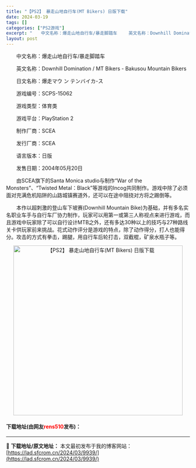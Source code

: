 ```yaml
---
title: "【PS2】 暴走山地自行车(MT Bikers) 日版下载"
date: 2024-03-19
tags: []
categories: ["PS2游戏"]
excerpt: "　　中文名称：爆走山地自行车/暴走脚踏车 　　英文名称：Downhill Domination / MT Bikers - Bakusou Mountain Bikers 　　日文名称：爆走マウ ン テンバイカ-ス 　　游戏编号：SCPS-15062 　　游戏类型：体育类 　　游戏平台：PlaySt&hellip;"
layout: post
---
```


 <p>　　中文名称：爆走山地自行车/暴走脚踏车</p> <p>　　英文名称：Downhill Domination / MT Bikers - Bakusou Mountain Bikers</p> <p>　　日文名称：爆走マウ ン テンバイカ-ス</p> <p>　　游戏编号：SCPS-15062</p> <p>　　游戏类型：体育类</p> <p>　　游戏平台：PlayStation 2</p> <p>　　制作厂商：SCEA</p> <p>　　发行厂商：SCEA</p> <p>　　语言版本：日版</p> <p>　　发售日期：2004年05月20日</p> <p>　　由SCEA旗下的Santa Monica studio与制作&ldquo;War of the Monsters&rdquo;、&ldquo;Twisted Metal：Black&rdquo;等游戏的Incog共同制作。游戏中除了必须面对充满危机陷阱的山路城镇赛道外，还可以在途中阻挠对方将之踢倒等。</p> <p>　　本作以超刺激的登山车下坡赛(Downhill Mountain Bike)为基础，并有多名实名职业车手与自行车厂协力制作，玩家可以用第一或第三人称视点来进行游戏，而且游戏中玩家除了可以自行设计MTB之外，还有多达30种以上的技巧与27种路线关卡供玩家前来挑战。花式动作评分是游戏的特点，除了动作得分，打人也能得分。攻击的方式有拳击，踢腿，用自行车后轮打击，双截棍，矿泉水瓶子等。</p> <p align="center"><img align="" border="0" src="https://lad.sfcrom.cn/wp-content/uploads/2024/03/20240319_65f99854d1cb5.jpg" width="464" alt="【PS2】 暴走山地自行车(MT Bikers) 日版下载" /></p> <p><h4>下载地址(由网友<font color="red">rens510</font>发布)：</h4></p> 

---
📖 **下载地址/原文地址：** 本文最初发布于我的博客网站：[https://lad.sfcrom.cn/2024/03/9939/](https://lad.sfcrom.cn/2024/03/9939/)
